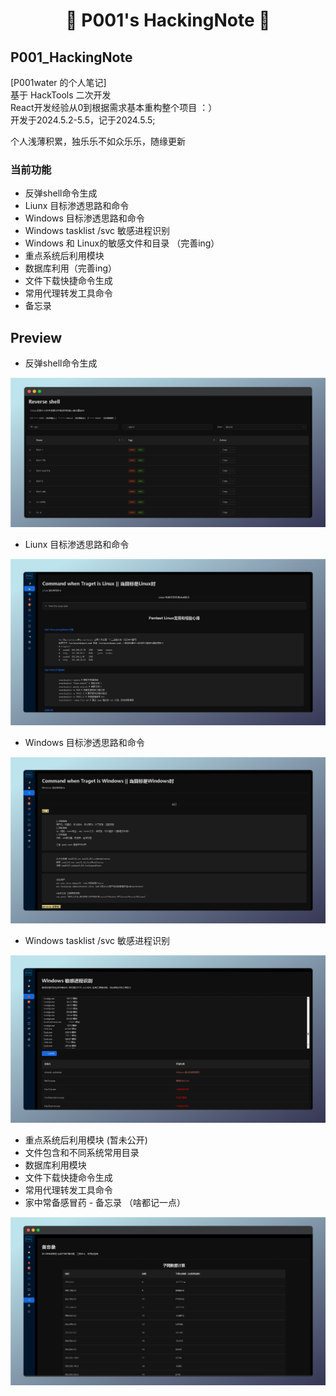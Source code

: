 <div align="center">
  <h1>🎈 P001's HackingNote 🎈</h1>
</div>



## P001_HackingNote 

[P001water 的个人笔记] </br>
基于 HackTools 二次开发 </br>
React开发经验从0到根据需求基本重构整个项目 ：）  </br>
开发于2024.5.2-5.5，记于2024.5.5;

个人浅薄积累，独乐乐不如众乐乐，随缘更新



### 当前功能


- 反弹shell命令生成 
- Liunx 目标渗透思路和命令
- Windows 目标渗透思路和命令
- Windows tasklist /svc 敏感进程识别
- Windows 和 Linux的敏感文件和目录 （完善ing）
- 重点系统后利用模块
- 数据库利用（完善ing）
- 文件下载快捷命令生成
- 常用代理转发工具命令
- 备忘录



## Preview

* 反弹shell命令生成 

![image-20240528105053761](./img/image-20240528105053761.png)

* Liunx 目标渗透思路和命令

![image-20240528105132116](./img/image-20240528105132116.png)

- Windows 目标渗透思路和命令

![image-20240528105150099](./img/image-20240528105150099.png)

- Windows tasklist /svc 敏感进程识别

![image-20240528105255343](./img/image-20240528105255343.png)

- 重点系统后利用模块 (暂未公开)
- 文件包含和不同系统常用目录
- 数据库利用模块
- 文件下载快捷命令生成
- 常用代理转发工具命令 
- 家中常备感冒药 - 备忘录 （啥都记一点）

![image-20240531205550475](./img/image-20240531205550475.png)




